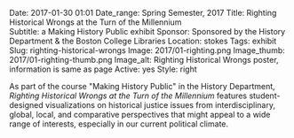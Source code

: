 Date: 2017-01-30 01:01 
Date_range: Spring Semester, 2017
Title: Righting Historical Wrongs at the Turn of the Millennium      
Subtitle: a Making History Public exhibit
Sponsor: Sponsored by the History Department & the Boston College Libraries
Location: stokes
Tags: exhibit
Slug: righting-historical-wrongs
Image: 2017/01-righting.png
Image_thumb: 2017/01-righting-thumb.png
Image_alt: Righting Historical Wrongs poster, information is same as page
Active: yes
Style: right

As part of the course "Making History Public" in the History Department, <em>Righting Historical Wrongs at the Turn of the Millennium</em> features student-designed visualizations on historical justice issues from interdisciplinary, global, local, and comparative perspectives that might appeal to a wide range of interests, especially in our current political climate.